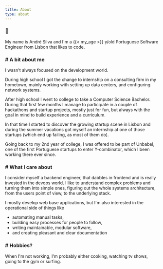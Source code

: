 ```yaml
---
title: About
type: about
---
```


### 👋

My name is André Silva and I'm a {{< my_age >}} y/old Portuguese Software Engineer from Lisbon that likes to code.

### # A bit about me

I wasn't always focused on the development world.

During high school I got the change to internship on a consulting firm in my hometown, mainly working with setting up
data centers, and configuring network systems.

After high school I went to college to take a Computer Science Bachelor.
During that first few months I manage to participate in a couple of hackathons and startup projects, mostly just for fun, but always with the goal in mind to build experience and a curriculum.

In that time I started to discover the growing startup scene in Lisbon and during the summer vacations got myself an internship
at one of those startups (which end up failing, as most of them do).

Going back to my 2nd year of college, I was offered to be part of Unbabel, one of the first Portuguese startups to enter Y-combinator, which I been working there ever since.

### # What I care about

I consider myself a backend engineer, that dabbles in frontend and is really invested in the devops world.
I like to understand complex problems and turning them into simple ones, figuring out the whole systems architecture, from the users point of view, to the underlying stack.

I mostly develop web base applications, but I'm also interested in the operational side of things like
* automating manual tasks,
* building easy processes for people to follow,
* writing maintainable, modular software,
* and creating pleasant and clear documentation

### # Hobbies?

When I'm not working, I'm probably either cooking, watching tv shows, going to the gym or surfing.
